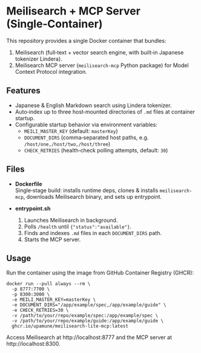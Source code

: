 # Meilisearch + MCP Server (Single‑Container)

This repository provides a single Docker container that bundles:

1. Meilisearch (full‑text + vector search engine, with built‑in Japanese tokenizer Lindera).  
2. Meilisearch MCP server (`meilisearch-mcp` Python package) for Model Context Protocol integration.

## Features

- Japanese & English Markdown search using Lindera tokenizer.  
- Auto‑index up to three host‑mounted directories of `.md` files at container startup.  
- Configurable startup behavior via environment variables:
  - `MEILI_MASTER_KEY` (default: `masterKey`)  
  - `DOCUMENT_DIRS` (comma‑separated host paths, e.g. `/host/one,/host/two,/host/three`)  
  - `CHECK_RETRIES` (health‑check polling attempts, default: `30`)

## Files

- **Dockerfile**  
  Single‑stage build: installs runtime deps, clones & installs `meilisearch-mcp`, downloads Meilisearch binary, and sets up entrypoint.

- **entrypoint.sh**  
  1. Launches Meilisearch in background.  
  2. Polls `/health` until `{"status":"available"}`.  
  3. Finds and indexes `.md` files in each `DOCUMENT_DIRS` path.  
  4. Starts the MCP server.

## Usage

Run the container using the image from GitHub Container Registry (GHCR):

    docker run --pull always --rm \
      -p 8777:7700 \
      -p 8300:3000 \
      -e MEILI_MASTER_KEY=masterKey \
      -e DOCUMENT_DIRS="/app/example/spec,/app/example/guide" \
      -e CHECK_RETRIES=30 \
      -v /path/to/your/repo/example/spec:/app/example/spec \
      -v /path/to/your/repo/example/guide:/app/example/guide \
      ghcr.io/upamune/meilisearch-lite-mcp:latest

Access Meilisearch at http://localhost:8777 and the MCP server at http://localhost:8300.